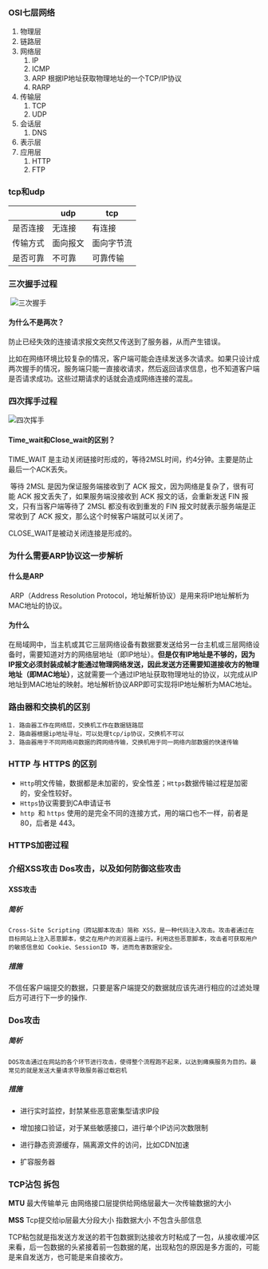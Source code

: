 ###  OSI七层网络
1. 物理层 
2. 链路层
3. 网络层 
   1. IP
   2. ICMP
   3. ARP  根据IP地址获取物理地址的一个TCP/IP协议
   4. RARP 
4. 传输层
   1. TCP
   2. UDP
5. 会话层
   1. DNS
6. 表示层
7. 应用层
   1. HTTP
   2. FTP

### tcp和udp

|          | udp      | tcp        |
| -------- | -------- | ---------- |
| 是否连接 | 无连接   | 有连接     |
| 传输方式 | 面向报文 | 面向字节流 |
| 是否可靠 | 不可靠   | 可靠传输   |

### 三次握手过程

​		![三次握手](E:/interview/images/network/three.png)



#### 	为什么不是两次？

 防止已经失效的连接请求报文突然又传送到了服务器，从而产生错误。

比如在网络环境比较复杂的情况，客户端可能会连续发送多次请求。如果只设计成两次握手的情况，服务端只能一直接收请求，然后返回请求信息，也不知道客户端是否请求成功。这些过期请求的话就会造成网络连接的混乱。

### 四次挥手过程

![四次挥手](E:/interview/images/network/four.png)

#### **Time_wait和Close_wait**的区别？

TIME_WAIT 是主动关闭链接时形成的，等待2MSL时间，约4分钟。主要是防止最后一个ACK丢失。

​	等待 2MSL 是因为保证服务端接收到了 ACK 报文，因为网络是复杂了，很有可能 ACK 报文丢失了，如果服务端没接收到 ACK 报文的话，会重新发送 FIN 报文，只有当客户端等待了 2MSL 都没有收到重发的 FIN 报文时就表示服务端是正常收到了 ACK 报文，那么这个时候客户端就可以关闭了。

CLOSE_WAIT是被动关闭连接是形成的。

### 为什么需要ARP协议这一步解析

#### 什么是ARP

​	ARP（Address Resolution Protocol，地址解析协议）是用来将IP地址解析为MAC地址的协议。

#### 为什么

在局域网中，当主机或其它三层网络设备有数据要发送给另一台主机或三层网络设备时，需要知道对方的网络层地址（即IP地址）。**但是仅有IP地址是不够的，因为IP报文必须封装成帧才能通过物理网络发送，因此发送方还需要知道接收方的物理地址（即MAC地址）**，这就需要一个通过IP地址获取物理地址的协议，以完成从IP地址到MAC地址的映射。地址解析协议ARP即可实现将IP地址解析为MAC地址。

### 路由器和交换机的区别

	1. 路由器工作在网络层，交换机工作在数据链路层
	2. 路由器根据ip地址寻址，可以处理tcp/ip协议，交换机不可以
	3. 路由器用于不同网络间数据的跨网络传输，交换机用于同一网络内部数据的快速传输

### HTTP 与 HTTPS 的区别

- `Http`明文传输，数据都是未加密的，安全性差；`Https`数据传输过程是加密的，安全性较好。
- `Https`协议需要到CA申请证书
- `http `和 `https` 使用的是完全不同的连接方式，用的端口也不一样，前者是 80，后者是 443。



### HTTPS加密过程



### 介绍XSS攻击 Dos攻击，以及如何防御这些攻击

#### XSS攻击

##### 简析

```
Cross-Site Scripting（跨站脚本攻击）简称 XSS，是一种代码注入攻击。攻击者通过在目标网站上注入恶意脚本，使之在用户的浏览器上运行。利用这些恶意脚本，攻击者可获取用户的敏感信息如 Cookie、SessionID 等，进而危害数据安全。
```

##### 措施

不信任客户端提交的数据，只要是客户端提交的数据就应该先进行相应的过滤处理后方可进行下一步的操作.

### Dos攻击

##### 简析

```
DOS攻击通过在网站的各个环节进行攻击，使得整个流程跑不起来，以达到瘫痪服务为目的。最常见的就是发送大量请求导致服务器过载宕机
```

##### 措施

- 进行实时监控，封禁某些恶意密集型请求IP段
- 增加接口验证，对于某些敏感接口，进行单个IP访问次数限制
- 进行静态资源缓存，隔离源文件的访问，比如CDN加速

- 扩容服务器

### TCP沾包 拆包

**MTU**  最大传输单元   由网络接口层提供给网络层最大一次传输数据的大小

**MSS**  Tcp提交给ip层最大分段大小  指数据大小 不包含头部信息

TCP粘包就是指发送方发送的若干包数据到达接收方时粘成了一包，从接收缓冲区来看，后一包数据的头紧接着前一包数据的尾，出现粘包的原因是多方面的，可能是来自发送方，也可能是来自接收方。
